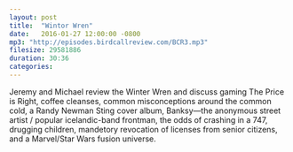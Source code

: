 ```yaml
---
layout: post
title:  "Wintor Wren"
date:   2016-01-27 12:00:00 -0800
mp3: "http://episodes.birdcallreview.com/BCR3.mp3"
filesize: 29581886
duration: 30:36
categories: 
---
```


Jeremy and Michael review the Winter Wren and discuss gaming The Price is Right, coffee cleanses, common misconceptions around the common cold, a Randy Newman Sting cover album, Banksy&mdash;the anonymous street artist / popular icelandic-band frontman, the odds of crashing in a 747, drugging children, mandetory revocation of licenses from senior citizens, and a Marvel/Star Wars fusion universe.
